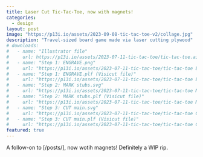 ```yaml
---
title: Laser Cut Tic-Tac-Toe, now with magnets!
categories:
  - design
layout: post
image: "https://p13i.io/assets/2023-09-08-tic-tac-toe-v2/collage.jpg"
description: "Travel-sized board game made via laser cutting plywood"
# downloads:
#   - name: "Illustrator file"
#     url: https://p13i.io/assets/2023-07-11-tic-tac-toe/tic-tac-toe.ai
#   - name: "Step 1: ENGRAVE.png"
#     url: "https://p13i.io/assets/2023-07-11-tic-tac-toe/tic-tac-toe ENGRAVE.png"
#   - name: "Step 1: ENGRAVE.plf (Visicut file)"
#     url: "https://p13i.io/assets/2023-07-11-tic-tac-toe/tic-tac-toe ENGRAVE.plf"
#   - name: "Step 2: MARK stubs.svg"
#     url: "https://p13i.io/assets/2023-07-11-tic-tac-toe/tic-tac-toe MARK stubs.svg"
#   - name: "Step 2: MARK stubs.plf (Visicut file)"
#     url: "https://p13i.io/assets/2023-07-11-tic-tac-toe/tic-tac-toe MARK stubs.plf"
#   - name: "Step 3: CUT main.svg"
#     url: "https://p13i.io/assets/2023-07-11-tic-tac-toe/tic-tac-toe CUT main.svg"
#   - name: "Step 3: CUT main.plf (Visicut file)"
#     url: "https://p13i.io/assets/2023-07-11-tic-tac-toe/tic-tac-toe CUT main.plf"
featured: true
---
```


A follow-on to [/posts/], now wotih magnets! Definitely a WIP rip.

<!--
{% include _post_image.html
  src="https://p13i.io/assets/2023-07-11-tic-tac-toe/IMG_5651.jpg"
  text="" %}

{% include _post_image.html
  src="https://p13i.io/assets/2023-07-11-tic-tac-toe/IMG_5652.jpg"
  text="" %}

{% include _post_image.html
  src="https://p13i.io/assets/2023-07-11-tic-tac-toe/IMG_5653.jpg"
  text="" %}

{% include _post_image.html
  src="https://p13i.io/assets/2023-07-11-tic-tac-toe/IMG_5655.jpg"
  text="" %}

{% include _post_image.html
  src="https://p13i.io/assets/2023-07-11-tic-tac-toe/IMG_5673.jpg"
  text="" %}

{% include _post_image.html
  src="https://p13i.io/assets/2023-07-11-tic-tac-toe/IMG_5682.jpg"
  text="" %} -->

